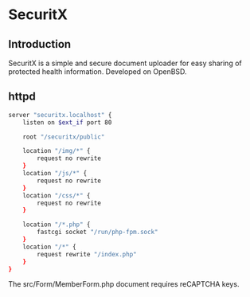 # SecuritX

## Introduction
SecuritX is a simple and secure document uploader for easy sharing of protected
health information. Developed on OpenBSD.

## httpd

```bash
server "securitx.localhost" {
	listen on $ext_if port 80

	root "/securitx/public"

	location "/img/*" {
		request no rewrite
	}
	location "/js/*" {
		request no rewrite
	}
	location "/css/*" {
		request no rewrite
	}

	location "/*.php" {
		fastcgi socket "/run/php-fpm.sock"
	}
	location "/*" {
		request rewrite "/index.php"
	}
}
```

The src/Form/MemberForm.php document requires reCAPTCHA keys.
